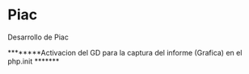 # Piac
Desarrollo de Piac

********Activacion del GD para la captura del informe (Grafica) en el php.init *******
